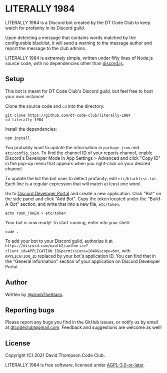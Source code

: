 # LITERALLY 1984

LITERALLY 1984 is a Discord bot
created by the DT Code Club
to keep watch for profanity in its Discord guild.

Upon detecting a message that contains words
matched by the configurable blacklist,
it will send a warning to the message author
and report the message to the club admins.

LITERALLY 1984 is extremely simple,
written under fifty lines of Node.js source code,
with no dependencies other than [discord.js](https://github.com/discordjs/discord.js).

## Setup

This bot is meant for DT Code Club's Discord guild,
but feel free to host your own instance!

Clone the source code and `cd` into the directory:

    git clone https://github.com/dt-code-club/literally-1984
    cd literally-1984

Install the dependencies:

    npm install

You probably want to update the information
in `package.json` and `etc/config.json`.
To find the channel ID of your reports channel,
enable Discord's Developer Mode in App Settings > Advanced
and click "Copy ID" in the pop-up menu
that appears when you right-click on your desired channel.

To update the list the bot uses to detect profanity,
edit `etc/blacklist.txt`.
Each line is a regular expression that will match at least one word.

Go to [Discord Developer Portal](https://discord.com/developers/applications)
and create a new application.
Click "Bot" on the side panel and click "Add Bot".
Copy the token located under the "Build-A-Bot" section,
and write that into a new file, `etc/token`.

    echo YOUR_TOKEN > etc/token

Your bot is now ready!
To start running, enter into your shell:

    node .

To add your bot to your Discord guild,
authorize it at `https://discord.com/oauth2/authorize?client_id=APPLICATION_ID&permissions=2048&scope=bot`,
with `APPLICATION_ID` replaced by your bot's application ID.
You can find that in the "General Information" section
of your application on Discord Developer Portal.

## Author

Written by [@climbTheStairs](https://github.com/climbTheStairs).

## Reporting bugs

Please report any bugs you find in the GitHub issues,
or notify us by email at <dtcodeclub@gmail.com>.
Feedback and suggestions are welcome as well!

## License

Copyright (C) 2021 David Thompson Code Club.

LITERALLY 1984 is free software,
licensed under [AGPL-3.0-or-later](https://www.gnu.org/licenses/agpl-3.0.html).
